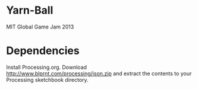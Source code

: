 Yarn-Ball
=========

MIT Global Game Jam 2013


Dependencies
============

Install Processing.org.
Download http://www.blprnt.com/processing/json.zip and extract the contents to your Processing sketchbook directory.